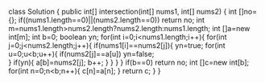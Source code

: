 class Solution {
    public int[] intersection(int[] nums1, int[] nums2) {
        int []no={};
        if((nums1.length==0)||(nums2.length==0)) return no;
        int m=nums1.length>nums2.length?nums2.length:nums1.length;
        int []a=new int[m];
        int b=0;
        boolean yn;
        for(int i=0;i<nums1.length;i++){
            for(int j=0;j<nums2.length;j++){
                if(nums1[i]==nums2[j]){
                   yn=true;
                    for(int u=0;u<b;u++){
                        if(nums2[j]==a[u])   yn=false;                        
                    }
                     if(yn){
                         a[b]=nums2[j];
                         b++;
                     }
                }
            }
        }
        if(b==0) return no;
        int []c=new int[b];
        for(int n=0;n<b;n++){
            c[n]=a[n];
        }
        return c;
    }
}
